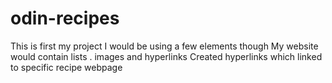 # odin-recipes
This is first my project <!-- using html only-->
I would be using a few elements though
My website would contain lists <!-- ordered and unordered-->. images and hyperlinks
Created hyperlinks which linked to specific recipe webpage
